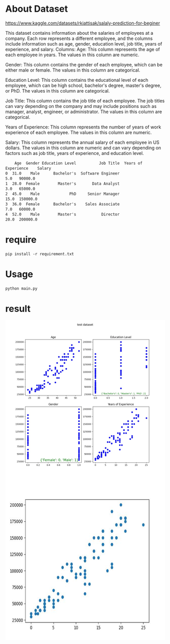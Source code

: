 

# About Dataset
https://www.kaggle.com/datasets/rkiattisak/salaly-prediction-for-beginer

This dataset contains information about the salaries of employees at a company. Each row represents a different employee, and the columns include information such as age, gender, education level, job title, years of experience, and salary.
Columns:
Age: This column represents the age of each employee in years. The values in this column are numeric.

Gender: This column contains the gender of each employee, which can be either male or female. The values in this column are categorical.

Education Level: This column contains the educational level of each employee, which can be high school, bachelor's degree, master's degree, or PhD. The values in this column are categorical.

Job Title: This column contains the job title of each employee. The job titles can vary depending on the company and may include positions such as manager, analyst, engineer, or administrator. The values in this column are categorical.

Years of Experience: This column represents the number of years of work experience of each employee. The values in this column are numeric.

Salary: This column represents the annual salary of each employee in US dollars. The values in this column are numeric and can vary depending on factors such as job title, years of experience, and education level.


```
    Age  Gender Education Level          Job Title  Years of Experience    Salary
0  31.0    Male      Bachelor's  Software Engineer                  5.0   90000.0
1  28.0  Female        Master's       Data Analyst                  3.0   65000.0
2  45.0    Male             PhD     Senior Manager                 15.0  150000.0
3  36.0  Female      Bachelor's    Sales Associate                  7.0   60000.0
4  52.0    Male        Master's           Director                 20.0  200000.0 

```

# require
```
pip install -r requirement.txt
```

# Usage
```
python main.py
```

# result

<img src="docs/test2.jpg" width = "500" height = "500" alt="img1" align=center />

<img src="docs/test.jpg" width = "500" height = "500" alt="img2" align=center />
